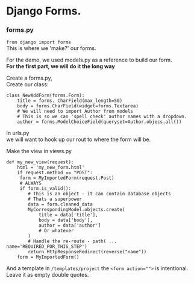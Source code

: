 # Django Forms.
### forms.py
`from django import forms`  
This is where we 'make?' our forms.  

For the demo, we used models.py as a reference to build our form.  
**For the first part, we will do it the long way**  
  
Create a forms.py,  
Create our class:
```
class NewAddForm(forms.Form):
    title = forms. CharField(max_length=50)
    body = forms.CharField(widget=forms.Textarea)
    # We will need to import Author from models
    # This is so we can 'spell check' author names with a dropdown.
    author = forms.ModelChoiceField(queryset=Author.objecs.all()) 

```
  
In urls.py  
we will want to hook up our rout to where the form will be.  
  
Make the view in views.py  
```
def my_new_view(request):
    html = 'my_new_form.html'
    if request.method == "POST":
     form = MyImportedForm(request.Post)
     # ALWAYS
     if form.is_valid():
        # This is an object - it can contain database objects
        # Thats a superpower
        data = form.cleaned_data
        MyCorrespondingModel.objects.create(
            title = data['title'],
            body = data['body'],
            author = data['author']
            # Or whatever
        ) 
        # Handle the re-route - path( ... name='REQUIRED_FOR_THIS_STEP')
        return HttpResponseRedirect(reverse("name"))
    form = MyImportedForm()
```
And a template in `/templates/project`
the `<form action="">` is intentional. Leave it as empty double quotes.



























